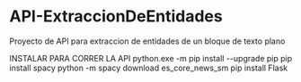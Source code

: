 # API-ExtraccionDeEntidades

Proyecto de API para extraccion de entidades de un bloque de texto plano

INSTALAR PARA CORRER LA API
python.exe -m pip install --upgrade pip
pip install spacy
python -m spacy download es_core_news_sm
pip install Flask
